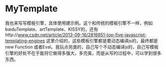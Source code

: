 MyTemplate
==========

我也来写写模板引擎，具体使用建示例。这个和传统的模板引擎不一样，例如baiduTemplate、artTemplate、KISSY的，还有http://www.csdn.net/article/2013-09-16/2816951-top-five-javascript-templating-engines 这里介绍的，这些模板引擎都是要动态编译js的，最终都是new Function 或者Eval。我玩点另类的，自己写个不动态编译js的，自己写模板引擎的好处不在于能将它做得多强大，多完美，而是从写的过程中，可以学到很多东西。
